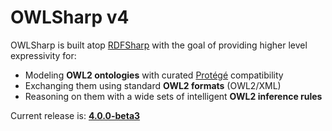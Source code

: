 # OWLSharp v4

OWLSharp is built atop <a href="https://github.com/mdesalvo/RDFSharp">RDFSharp</a> with the goal of providing higher level expressivity for:
<ul>
  <li>Modeling <b>OWL2 ontologies</b> with curated <a href="https://protege.stanford.edu/">Protégé</a> compatibility</li>
  <li>Exchanging them using standard <b>OWL2 formats</b> (OWL2/XML)</li>
  <li>Reasoning on them with a wide sets of intelligent <b>OWL2 inference rules</b></li>
</ul>


Current release is: <a href="https://github.com/mdesalvo/OWLSharp/releases/tag/v4.0.0-beta3"><b>4.0.0-beta3</b></a>
